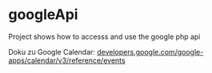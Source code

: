 # googleApi
Project shows how to accesss and use the google php api

Doku zu Google Calendar: [developers.google.com/google-apps/calendar/v3/reference/events](developers.google.com/google-apps/calendar/v3/reference/events)
